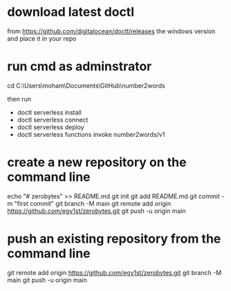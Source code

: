 # download latest doctl 
from https://github.com/digitalocean/doctl/releases the windows version and place it in your repo

# run cmd as adminstrator 

cd C:\Users\moham\Documents\GitHub\number2words

then run
- doctl serverless install
- doctl serverless connect
- doctl serverless deploy
- doctl serverless functions invoke number2words/v1


# create a new repository on the command line
echo "# zerobytes" >> README.md
git init
git add README.md
git commit -m "first commit"
git branch -M main
git remote add origin https://github.com/egy1st/zerobytes.git
git push -u origin main


# push an existing repository from the command line
git remote add origin https://github.com/egy1st/zerobytes.git
git branch -M main
git push -u origin main